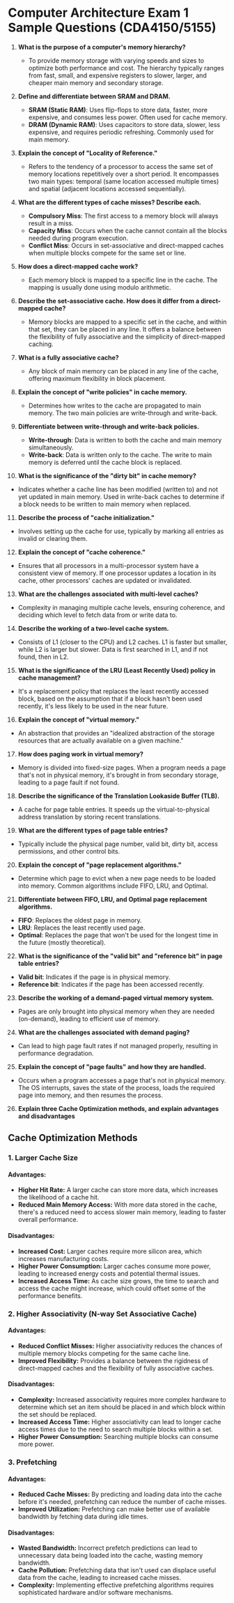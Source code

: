 # Computer Architecture Exam 1 Sample Questions (CDA4150/5155)

1. **What is the purpose of a computer's memory hierarchy?**
   - To provide memory storage with varying speeds and sizes to optimize both performance and cost. The hierarchy typically ranges from fast, small, and expensive registers to slower, larger, and cheaper main memory and secondary storage.

2. **Define and differentiate between SRAM and DRAM.**
   - **SRAM (Static RAM)**: Uses flip-flops to store data, faster, more expensive, and consumes less power. Often used for cache memory.
   - **DRAM (Dynamic RAM)**: Uses capacitors to store data, slower, less expensive, and requires periodic refreshing. Commonly used for main memory.

3. **Explain the concept of "Locality of Reference."**
   - Refers to the tendency of a processor to access the same set of memory locations repetitively over a short period. It encompasses two main types: temporal (same location accessed multiple times) and spatial (adjacent locations accessed sequentially).

4. **What are the different types of cache misses? Describe each.**
   - **Compulsory Miss**: The first access to a memory block will always result in a miss.
   - **Capacity Miss**: Occurs when the cache cannot contain all the blocks needed during program execution.
   - **Conflict Miss**: Occurs in set-associative and direct-mapped caches when multiple blocks compete for the same set or line.

5. **How does a direct-mapped cache work?**
   - Each memory block is mapped to a specific line in the cache. The mapping is usually done using modulo arithmetic.

6. **Describe the set-associative cache. How does it differ from a direct-mapped cache?**
   - Memory blocks are mapped to a specific set in the cache, and within that set, they can be placed in any line. It offers a balance between the flexibility of fully associative and the simplicity of direct-mapped caching.

7. **What is a fully associative cache?**
   - Any block of main memory can be placed in any line of the cache, offering maximum flexibility in block placement.

8. **Explain the concept of "write policies" in cache memory.**
   - Determines how writes to the cache are propagated to main memory. The two main policies are write-through and write-back.

9. **Differentiate between write-through and write-back policies.**
   - **Write-through**: Data is written to both the cache and main memory simultaneously.
   - **Write-back**: Data is written only to the cache. The write to main memory is deferred until the cache block is replaced.

10. **What is the significance of the "dirty bit" in cache memory?**
   - Indicates whether a cache line has been modified (written to) and not yet updated in main memory. Used in write-back caches to determine if a block needs to be written to main memory when replaced.

11. **Describe the process of "cache initialization."**
   - Involves setting up the cache for use, typically by marking all entries as invalid or clearing them.

12. **Explain the concept of "cache coherence."**
   - Ensures that all processors in a multi-processor system have a consistent view of memory. If one processor updates a location in its cache, other processors' caches are updated or invalidated.

13. **What are the challenges associated with multi-level caches?**
   - Complexity in managing multiple cache levels, ensuring coherence, and deciding which level to fetch data from or write data to.

14. **Describe the working of a two-level cache system.**
   - Consists of L1 (closer to the CPU) and L2 caches. L1 is faster but smaller, while L2 is larger but slower. Data is first searched in L1, and if not found, then in L2.

15. **What is the significance of the LRU (Least Recently Used) policy in cache management?**
   - It's a replacement policy that replaces the least recently accessed block, based on the assumption that if a block hasn't been used recently, it's less likely to be used in the near future.

16. **Explain the concept of "virtual memory."**
   - An abstraction that provides an "idealized abstraction of the storage resources that are actually available on a given machine."

17. **How does paging work in virtual memory?**
   - Memory is divided into fixed-size pages. When a program needs a page that's not in physical memory, it's brought in from secondary storage, leading to a page fault if not found.

18. **Describe the significance of the Translation Lookaside Buffer (TLB).**
   - A cache for page table entries. It speeds up the virtual-to-physical address translation by storing recent translations.

19. **What are the different types of page table entries?**
   - Typically include the physical page number, valid bit, dirty bit, access permissions, and other control bits.

20. **Explain the concept of "page replacement algorithms."**
   - Determine which page to evict when a new page needs to be loaded into memory. Common algorithms include FIFO, LRU, and Optimal.

21. **Differentiate between FIFO, LRU, and Optimal page replacement algorithms.**
   - **FIFO**: Replaces the oldest page in memory.
   - **LRU**: Replaces the least recently used page.
   - **Optimal**: Replaces the page that won't be used for the longest time in the future (mostly theoretical).

22. **What is the significance of the "valid bit" and "reference bit" in page table entries?**
   - **Valid bit**: Indicates if the page is in physical memory.
   - **Reference bit**: Indicates if the page has been accessed recently.

23. **Describe the working of a demand-paged virtual memory system.**
   - Pages are only brought into physical memory when they are needed (on-demand), leading to efficient use of memory.

24. **What are the challenges associated with demand paging?**
   - Can lead to high page fault rates if not managed properly, resulting in performance degradation.

25. **Explain the concept of "page faults" and how they are handled.**
   - Occurs when a program accesses a page that's not in physical memory. The OS interrupts, saves the state of the process, loads the required page into memory, and then resumes the process.


26. **Explain three Cache Optimization methods, and explain advantages and disadvantages**
## Cache Optimization Methods

### 1. **Larger Cache Size**

#### Advantages:
- **Higher Hit Rate:** A larger cache can store more data, which increases the likelihood of a cache hit.
- **Reduced Main Memory Access:** With more data stored in the cache, there's a reduced need to access slower main memory, leading to faster overall performance.

#### Disadvantages:
- **Increased Cost:** Larger caches require more silicon area, which increases manufacturing costs.
- **Higher Power Consumption:** Larger caches consume more power, leading to increased energy costs and potential thermal issues.
- **Increased Access Time:** As cache size grows, the time to search and access the cache might increase, which could offset some of the performance benefits.

### 2. **Higher Associativity (N-way Set Associative Cache)**

#### Advantages:
- **Reduced Conflict Misses:** Higher associativity reduces the chances of multiple memory blocks competing for the same cache line.
- **Improved Flexibility:** Provides a balance between the rigidness of direct-mapped caches and the flexibility of fully associative caches.

#### Disadvantages:
- **Complexity:** Increased associativity requires more complex hardware to determine which set an item should be placed in and which block within the set should be replaced.
- **Increased Access Time:** Higher associativity can lead to longer cache access times due to the need to search multiple blocks within a set.
- **Higher Power Consumption:** Searching multiple blocks can consume more power.

### 3. **Prefetching**

#### Advantages:
- **Reduced Cache Misses:** By predicting and loading data into the cache before it's needed, prefetching can reduce the number of cache misses.
- **Improved Utilization:** Prefetching can make better use of available bandwidth by fetching data during idle times.

#### Disadvantages:
- **Wasted Bandwidth:** Incorrect prefetch predictions can lead to unnecessary data being loaded into the cache, wasting memory bandwidth.
- **Cache Pollution:** Prefetching data that isn't used can displace useful data from the cache, leading to increased cache misses.
- **Complexity:** Implementing effective prefetching algorithms requires sophisticated hardware and/or software mechanisms.


